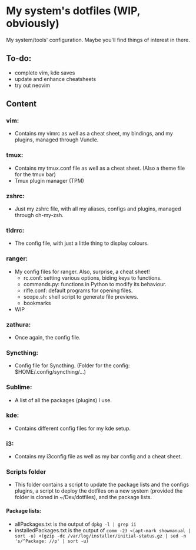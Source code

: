 # My system's dotfiles (WIP, obviously)
My system/tools' configuration. Maybe you'll find things of interest in there.

## To-do:
- complete vim, kde saves
- update and enhance cheatsheets
- try out neovim

## Content

### vim:
- Contains my vimrc as well as a cheat sheet, my bindings, and my plugins, managed through Vundle.

### tmux:
- Contains my tmux.conf file as well as a cheat sheet. (Also a theme file for the tmux bar)
- Tmux plugin manager (TPM)

### zshrc:
- Just my zshrc file, with all my aliases, configs and plugins, managed through oh-my-zsh.

### tldrrc:
- The config file, with just a little thing to display colours.

### ranger:
- My config files for ranger. Also, surprise, a cheat sheet!
	- rc.conf: setting various options, biding keys to functions.
	- commands.py: functions in Python to modify its behaviour.
	- rifle.conf: default programs for opening files.
	- scope.sh: shell script to generate file previews.
	- bookmarks
- WIP

### zathura:
- Once again, the config file.

### Syncthing:
- Config file for Syncthing. (Folder for the config: $HOME/.config/syncthing/...)

### Sublime:
- A list of all the packages (plugins) I use.

### kde:
- Contains different config files for my kde setup.

### i3:
- Contains my i3config file as well as my bar config and a cheat sheet.

### Scripts folder
- This folder contains a script to update the package lists and the configs plugins, a script to deploy the dotfiles on a new system (provided the folder is cloned in ~/Dev/dotfiles), and the package lists.

#### Package lists:
- allPackages.txt is the output of `dpkg -l | grep ii`
- installedPackages.txt is the output of `comm -23 <(apt-mark showmanual | sort -u) <(gzip -dc /var/log/installer/initial-status.gz | sed -n 's/^Package: //p' | sort -u)`
